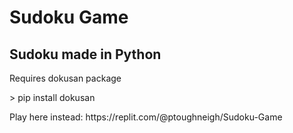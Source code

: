 # Sudoku Game
## Sudoku made in Python
<p>Requires dokusan package</p>
> pip install dokusan
<p>Play here instead: https://replit.com/@ptoughneigh/Sudoku-Game</p>
